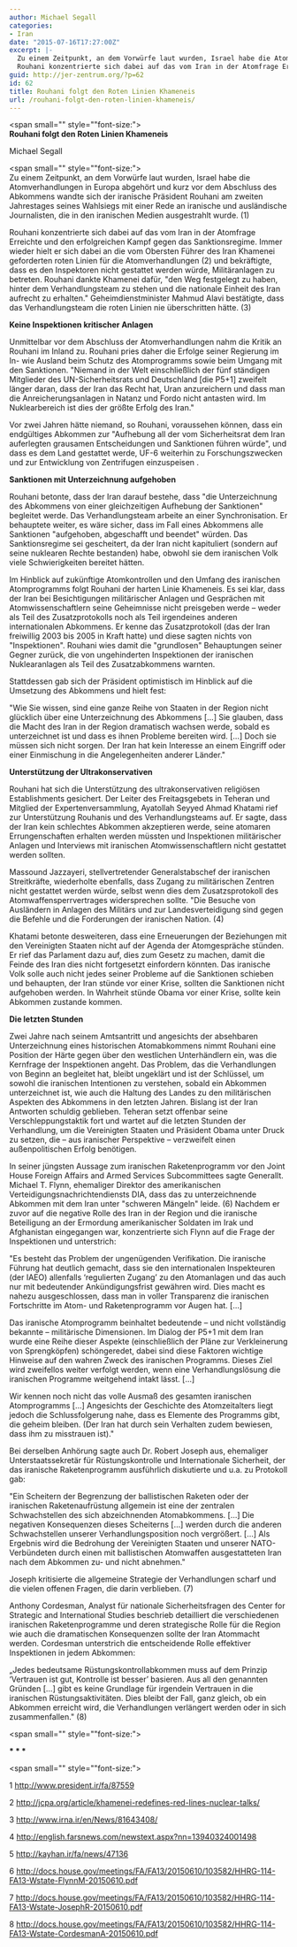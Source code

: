 ```yaml
---
author: Michael Segall
categories:
- Iran
date: "2015-07-16T17:27:00Z"
excerpt: |-
  Zu einem Zeitpunkt, an dem Vorwürfe laut wurden, Israel habe die Atomverhandlungen in Europa abgehört und kurz vor dem Abschluss des Abkommens wandte sich der iranische Präsident Rouhani am zweiten Jahrestages seines Wahlsiegs mit einer Rede an iranische und ausländische Journalisten, die in den iranischen Medien ausgestrahlt wurde.
  Rouhani konzentrierte sich dabei auf das vom Iran in der Atomfrage Erreichte und den erfolgreichen Kampf gegen das Sanktionsregime. Immer wieder hielt er sich dabei an die vom Obersten Führer des Iran Khamenei geforderten roten Linien für die Atomverhandlungen und bekräftigte, dass es den Inspektoren nicht gestattet werden würde, Militäranlagen zu betreten. Rouhani dankte Khamenei dafür, &quot;den Weg festgelegt zu haben, hinter dem Verhandlungsteam zu stehen und die nationale Einheit des Iran aufrecht zu erhalten.&quot; Geheimdienstminister Mahmud Alavi bestätigte, dass das Verhandlungsteam die roten Linien nie überschritten hätte.
guid: http://jer-zentrum.org/?p=62
id: 62
title: Rouhani folgt den Roten Linien Khameneis
url: /rouhani-folgt-den-roten-linien-khameneis/
---
```


<span small="" style=""font-size:">  
**Rouhani folgt den Roten Linien Khameneis**</span>

Michael Segall

<span small="" style=""font-size:">  
Zu einem Zeitpunkt, an dem Vorwürfe laut wurden, Israel habe die Atomverhandlungen in Europa abgehört und kurz vor dem Abschluss des Abkommens wandte sich der iranische Präsident Rouhani am zweiten Jahrestages seines Wahlsiegs mit einer Rede an iranische und ausländische Journalisten, die in den iranischen Medien ausgestrahlt wurde. (1)</span>

Rouhani konzentrierte sich dabei auf das vom Iran in der Atomfrage Erreichte und den erfolgreichen Kampf gegen das Sanktionsregime. Immer wieder hielt er sich dabei an die vom Obersten Führer des Iran Khamenei geforderten roten Linien für die Atomverhandlungen (2) und bekräftigte, dass es den Inspektoren nicht gestattet werden würde, Militäranlagen zu betreten. Rouhani dankte Khamenei dafür, "den Weg festgelegt zu haben, hinter dem Verhandlungsteam zu stehen und die nationale Einheit des Iran aufrecht zu erhalten." Geheimdienstminister Mahmud Alavi bestätigte, dass das Verhandlungsteam die roten Linien nie überschritten hätte. (3)

**Keine Inspektionen kritischer Anlagen**

Unmittelbar vor dem Abschluss der Atomverhandlungen nahm die Kritik an Rouhani im Inland zu. Rouhani pries daher die Erfolge seiner Regierung im In- wie Ausland beim Schutz des Atomprogramms sowie beim Umgang mit den Sanktionen. "Niemand in der Welt einschließlich der fünf ständigen Mitglieder des UN-Sicherheitsrats und Deutschland \[die P5+1\] zweifelt länger daran, dass der Iran das Recht hat, Uran anzureichern und dass man die Anreicherungsanlagen in Natanz und Fordo nicht antasten wird. Im Nuklearbereich ist dies der größte Erfolg des Iran."

Vor zwei Jahren hätte niemand, so Rouhani, voraussehen können, dass ein endgültiges Abkommen zur "Aufhebung all der vom Sicherheitsrat dem Iran auferlegten grausamen Entscheidungen und Sanktionen führen würde", und dass es dem Land gestattet werde, UF-6 weiterhin zu Forschungszwecken und zur Entwicklung von Zentrifugen einzuspeisen .

**Sanktionen mit Unterzeichnung aufgehoben**

Rouhani betonte, dass der Iran darauf bestehe, dass "die Unterzeichnung des Abkommens von einer gleichzeitigen Aufhebung der Sanktionen" begleitet werde. Das Verhandlungsteam arbeite an einer Synchronisation. Er behauptete weiter, es wäre sicher, dass im Fall eines Abkommens alle Sanktionen "aufgehoben, abgeschafft und beendet" würden. Das Sanktionsregime sei gescheitert, da der Iran nicht kapituliert (sondern auf seine nuklearen Rechte bestanden) habe, obwohl sie dem iranischen Volk viele Schwierigkeiten bereitet hätten.

Im Hinblick auf zukünftige Atomkontrollen und den Umfang des iranischen Atomprogramms folgt Rouhani der harten Linie Khameneis. Es sei klar, dass der Iran bei Besichtigungen militärischer Anlagen und Gesprächen mit Atomwissenschaftlern seine Geheimnisse nicht preisgeben werde – weder als Teil des Zusatzprotokolls noch als Teil irgendeines anderen internationalen Abkommens. Er kenne das Zusatzprotokoll (das der Iran freiwillig 2003 bis 2005 in Kraft hatte) und diese sagten nichts von "Inspektionen". Rouhani wies damit die "grundlosen" Behauptungen seiner Gegner zurück, die von ungehinderten Inspektionen der iranischen Nuklearanlagen als Teil des Zusatzabkommens warnten.

Stattdessen gab sich der Präsident optimistisch im Hinblick auf die Umsetzung des Abkommens und hielt fest:

"Wie Sie wissen, sind eine ganze Reihe von Staaten in der Region nicht glücklich über eine Unterzeichnung des Abkommens \[…\] Sie glauben, dass die Macht des Iran in der Region dramatisch wachsen werde, sobald es unterzeichnet ist und dass es ihnen Probleme bereiten wird. \[…\] Doch sie müssen sich nicht sorgen. Der Iran hat kein Interesse an einem Eingriff oder einer Einmischung in die Angelegenheiten anderer Länder."

**Unterstützung der Ultrakonservativen**

Rouhani hat sich die Unterstützung des ultrakonservativen religiösen Establishments gesichert. Der Leiter des Freitagsgebets in Teheran und Mitglied der Expertenversammlung, Ayatollah Seyyed Ahmad Khatami rief zur Unterstützung Rouhanis und des Verhandlungsteams auf. Er sagte, dass der Iran kein schlechtes Abkommen akzeptieren werde, seine atomaren Errungenschaften erhalten werden müssten und Inspektionen militärischer Anlagen und Interviews mit iranischen Atomwissenschaftlern nicht gestattet werden sollten.

Massound Jazzayeri, stellvertretender Generalstabschef der iranischen Streitkräfte, wiederholte ebenfalls, dass Zugang zu militärischen Zentren nicht gestattet werden würde, selbst wenn dies dem Zusatzsprotokoll des Atomwaffensperrvertrages widersprechen sollte. "Die Besuche von Ausländern in Anlagen des Militärs und zur Landesverteidigung sind gegen die Befehle und die Forderungen der iranischen Nation. (4)

Khatami betonte desweiteren, dass eine Erneuerungen der Beziehungen mit den Vereinigten Staaten nicht auf der Agenda der Atomgespräche stünden. Er rief das Parlament dazu auf, dies zum Gesetz zu machen, damit die Feinde des Iran dies nicht fortgesetzt einfordern könnten. Das iranische Volk solle auch nicht jedes seiner Probleme auf die Sanktionen schieben und behaupten, der Iran stünde vor einer Krise, sollten die Sanktionen nicht aufgehoben werden. In Wahrheit stünde Obama vor einer Krise, sollte kein Abkommen zustande kommen.

**Die letzten Stunden**

Zwei Jahre nach seinem Amtsantritt und angesichts der absehbaren Unterzeichnung eines historischen Atomabkommens nimmt Rouhani eine Position der Härte gegen über den westlichen Unterhändlern ein, was die Kernfrage der Inspektionen angeht. Das Problem, das die Verhandlungen von Beginn an begleitet hat, bleibt ungeklärt und ist der Schlüssel, um sowohl die iranischen Intentionen zu verstehen, sobald ein Abkommen unterzeichnet ist, wie auch die Haltung des Landes zu den militärischen Aspekten des Abkommens in den letzten Jahren. Bislang ist der Iran Antworten schuldig geblieben. Teheran setzt offenbar seine Verschleppungstaktik fort und wartet auf die letzten Stunden der Verhandlung, um die Vereinigten Staaten und Präsident Obama unter Druck zu setzen, die – aus iranischer Perspektive – verzweifelt einen außenpolitischen Erfolg benötigen.

In seiner jüngsten Aussage zum iranischen Raketenprogramm vor den Joint House Foreign Affairs and Armed Services Subcommittees sagte Generallt. Michael T. Flynn, ehemaliger Direktor des amerikanischen Verteidigungsnachrichtendiensts DIA, dass das zu unterzeichnende Abkommen mit dem Iran unter "schweren Mängeln" leide. (6) Nachdem er zuvor auf die negative Rolle des Iran in der Region und die iranische Beteiligung an der Ermordung amerikanischer Soldaten im Irak und Afghanistan eingegangen war, konzentrierte sich Flynn auf die Frage der Inspektionen und unterstrich:

"Es besteht das Problem der ungenügenden Verifikation. Die iranische Führung hat deutlich gemacht, dass sie den internationalen Inspekteuren (der IAEO) allenfalls ‘regulierten Zugang’ zu den Atomanlagen und das auch nur mit bedeutender Ankündigungsfrist gewähren wird. Dies macht es nahezu ausgeschlossen, dass man in voller Transparenz die iranischen Fortschritte im Atom- und Raketenprogramm vor Augen hat. \[…\]

Das iranische Atomprogramm beinhaltet bedeutende – und nicht vollständig bekannte – militärische Dimensionen. Im Dialog der P5+1 mit dem Iran wurde eine Reihe dieser Aspekte (einschließlich der Pläne zur Verkleinerung von Sprengköpfen) schöngeredet, dabei sind diese Faktoren wichtige Hinweise auf den wahren Zweck des iranischen Programms. Dieses Ziel wird zweifellos weiter verfolgt werden, wenn eine Verhandlungslösung die iranischen Programme weitgehend intakt lässt. \[…\]

Wir kennen noch nicht das volle Ausmaß des gesamten iranischen Atomprogramms \[…\] Angesichts der Geschichte des Atomzeitalters liegt jedoch die Schlussfolgerung nahe, dass es Elemente des Programms gibt, die geheim bleiben. (Der Iran hat durch sein Verhalten zudem bewiesen, dass ihm zu misstrauen ist)."

Bei derselben Anhörung sagte auch Dr. Robert Joseph aus, ehemaliger Unterstaatssekretär für Rüstungskontrolle und Internationale Sicherheit, der das iranische Raketenprogramm ausführlich diskutierte und u.a. zu Protokoll gab:

"Ein Scheitern der Begrenzung der ballistischen Raketen oder der iranischen Raketenaufrüstung allgemein ist eine der zentralen Schwachstellen des sich abzeichnenden Atomabkommens. \[…\] Die negativen Konsequenzen dieses Scheiterns \[…\] werden durch die anderen Schwachstellen unserer Verhandlungsposition noch vergrößert. \[…\] Als Ergebnis wird die Bedrohung der Vereinigten Staaten und unserer NATO-Verbündeten durch einen mit ballistischen Atomwaffen ausgestatteten Iran nach dem Abkommen zu- und nicht abnehmen."

Joseph kritisierte die allgemeine Strategie der Verhandlungen scharf und die vielen offenen Fragen, die darin verblieben. (7)

Anthony Cordesman, Analyst für nationale Sicherheitsfragen des Center for Strategic and International Studies beschrieb detailliert die verschiedenen iranischen Raketenprogramme und deren strategische Rolle für die Region wie auch die dramatischen Konsequenzen sollte der Iran Atommacht werden. Cordesman unterstrich die entscheidende Rolle effektiver Inspektionen in jedem Abkommen:

„Jedes bedeutsame Rüstungskontrollabkommen muss auf dem Prinzip ‘Vertrauen ist gut, Kontrolle ist besser’ basieren. Aus all den genannten Gründen \[…\] gibt es keine Grundlage für irgendein Vertrauen in die iranischen Rüstungsaktivitäten. Dies bleibt der Fall, ganz gleich, ob ein Abkommen erreicht wird, die Verhandlungen verlängert werden oder in sich zusammenfallen." (8)

<span small="" style=""font-size:"></span>

**\* \* \***

<span small="" style=""font-size:"></span>

1 http://www.president.ir/fa/87559

2 http://jcpa.org/article/khamenei-redefines-red-lines-nuclear-talks/

3 http://www.irna.ir/en/News/81643408/

4 http://english.farsnews.com/newstext.aspx?nn=13940324001498

5 http://kayhan.ir/fa/news/47136

6 http://docs.house.gov/meetings/FA/FA13/20150610/103582/HHRG-114-FA13-Wstate-FlynnM-20150610.pdf

7 http://docs.house.gov/meetings/FA/FA13/20150610/103582/HHRG-114-FA13-Wstate-JosephR-20150610.pdf

8 http://docs.house.gov/meetings/FA/FA13/20150610/103582/HHRG-114-FA13-Wstate-CordesmanA-20150610.pdf